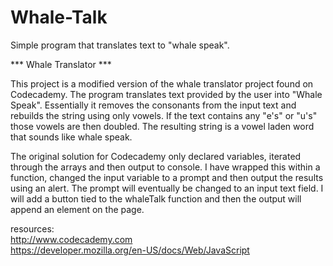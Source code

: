 # Whale-Talk
Simple program that translates text to "whale speak".

*** Whale Translator ***

This project is a modified version of the whale translator project found on Codecademy. The program translates text provided by the user into "Whale Speak". Essentially it removes the consonants from the input text and rebuilds the string using only vowels. If the text contains any "e's" or "u's" those vowels are then doubled. The resulting string is a vowel laden word that sounds like whale speak.

The original solution for Codecademy only declared variables, iterated through the arrays and then output to console. I have wrapped this within a function, changed the input variable to a prompt and then output the results using an alert. The prompt will eventually be changed to an input text field. I will add a button tied to the whaleTalk function and then the output will append an element on the page.

resources:<br>
http://www.codecademy.com<br>
https://developer.mozilla.org/en-US/docs/Web/JavaScript
